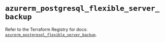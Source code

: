 # `azurerm_postgresql_flexible_server_backup`

Refer to the Terraform Registry for docs: [`azurerm_postgresql_flexible_server_backup`](https://registry.terraform.io/providers/hashicorp/azurerm/4.43.0/docs/resources/postgresql_flexible_server_backup).
